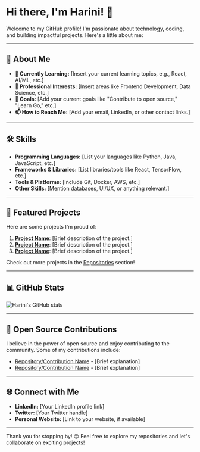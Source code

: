 # Hi there, I'm Harini! 👋

Welcome to my GitHub profile! I'm passionate about technology, coding, and building impactful projects. Here's a little about me:

---

## 🚀 About Me
- **🌱 Currently Learning:** [Insert your current learning topics, e.g., React, AI/ML, etc.]
- **💼 Professional Interests:** [Insert areas like Frontend Development, Data Science, etc.]
- **🎯 Goals:** [Add your current goals like "Contribute to open source," "Learn Go," etc.]
- **📫 How to Reach Me:** [Add your email, LinkedIn, or other contact links.]

---

## 🛠️ Skills

- **Programming Languages:** [List your languages like Python, Java, JavaScript, etc.]
- **Frameworks & Libraries:** [List libraries/tools like React, TensorFlow, etc.]
- **Tools & Platforms:** [Include Git, Docker, AWS, etc.]
- **Other Skills:** [Mention databases, UI/UX, or anything relevant.]

---

## 🌟 Featured Projects

Here are some projects I'm proud of:

1. **[Project Name](Link)**: [Brief description of the project.]
2. **[Project Name](Link)**: [Brief description of the project.]
3. **[Project Name](Link)**: [Brief description of the project.]

Check out more projects in the [Repositories](https://github.com/) section!

---

## 📊 GitHub Stats

![Harini's GitHub stats](https://github-readme-stats.vercel.app/api?username=yourusername&show_icons=true&theme=radical)

---

## 📖 Open Source Contributions

I believe in the power of open source and enjoy contributing to the community. Some of my contributions include:

- [Repository/Contribution Name](Link) - [Brief explanation]
- [Repository/Contribution Name](Link) - [Brief explanation]

---

## 🌐 Connect with Me

- **LinkedIn:** [Your LinkedIn profile link]
- **Twitter:** [Your Twitter handle]
- **Personal Website:** [Link to your website, if available]

---

Thank you for stopping by! 😊 Feel free to explore my repositories and let's collaborate on exciting projects!

